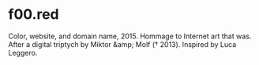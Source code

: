 # f00.red
Color, website, and domain name, 2015. Hommage to Internet art that was. After a digital triptych by Miktor &amp;amp; Molf († 2013). Inspired by Luca Leggero.
